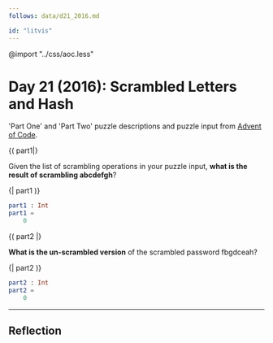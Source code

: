 ```yaml
---
follows: data/d21_2016.md

id: "litvis"
---
```


@import "../css/aoc.less"

# Day 21 (2016): Scrambled Letters and Hash

'Part One' and 'Part Two' puzzle descriptions and puzzle input from [Advent of Code](https://adventofcode.com/2016/day/21).

{( part1|}

Given the list of scrambling operations in your puzzle input, **what is the result of scrambling abcdefgh**?

{| part1 )}

```elm {l r}
part1 : Int
part1 =
    0
```

{( part2 |}

**What is the un-scrambled version** of the scrambled password fbgdceah?

{| part2 )}

```elm {l r}
part2 : Int
part2 =
    0
```

---

## Reflection
